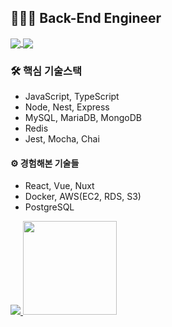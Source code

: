 ## 🧑🏻‍💻 Back-End Engineer
<a href="https://github.com/anuraghazra/github-readme-stats">
  <img align="center" src="https://komarev.com/ghpvc/?username=yonghoon-jung&color=blueviolet&" />
</a>
<a href="https://blog.naver.com/electron98">
  <img align="center" src="https://img.shields.io/badge/Tech Blog-000000?logo=Bloglovin&logoColor=white" />
</a>

### 🛠️ 핵심 기술스택
- JavaScript, TypeScript
- Node, Nest, Express
- MySQL, MariaDB, MongoDB
- Redis
- Jest, Mocha, Chai

#### ⚙️ 경험해본 기술들
- React, Vue, Nuxt
- Docker, AWS(EC2, RDS, S3)
- PostgreSQL

<a href="https://opgc.me/#/users/hoonloper" target="_blank"><img src="https://api.opgc.me/githubs/users/hoonloper/tag/?theme=basic" />
<img height="150px" src="https://github-readme-stats.vercel.app/api?username=hoonloper&show_icons=true&title_color=000000&bg_color=FFFFFF&border_color=000000" />
